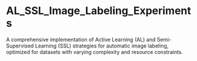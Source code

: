 # AL_SSL_Image_Labeling_Experiments
A comprehensive implementation of Active Learning (AL) and Semi-Supervised Learning (SSL) strategies for automatic image labeling, optimized for datasets with varying complexity and resource constraints.
